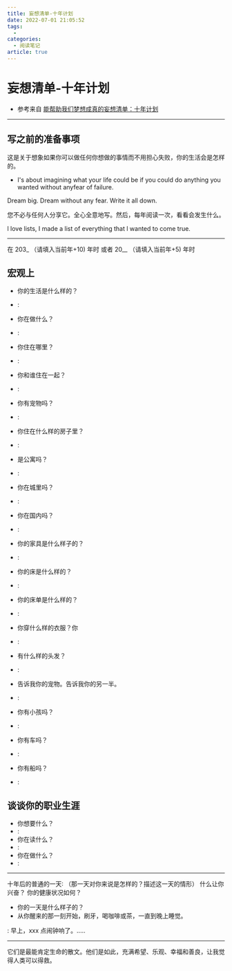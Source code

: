```yaml
---
title: 妄想清单-十年计划
date: 2022-07-01 21:05:52
tags:
  - 
categories:
  - 阅读笔记
article: true
---
```


# 妄想清单-十年计划

- 参考来自 [能帮助我们梦想成真的妄想清单：十年计划](https://www.bilibili.com/video/BV1ba411x7UN)

---

## 写之前的准备事项

这是关于想象如果你可以做任何你想做的事情而不用担心失败，你的生活会是怎样的。

- I's about imagining what your life could be if you could do anything you wanted without anyfear of failure.

Dream big.
Dream without any fear.
Write it all down.

您不必与任何人分享它。全心全意地写。然后，每年阅读一次，看看会发生什么。

l love lists, I made a list of everything that l wanted to come true.

---

在 203\_ （请填入当前年+10) 年时 或者 20\_\_  （请填入当前年+5) 年时

## 宏观上

- 你的生活是什么样的？
- :
- 你在做什么？
- :
- 你住在哪里？
- :
- 你和谁住在一起？
- :
- 你有宠物吗？
- :
- 你住在什么样的房子里？
- :
- 是公寓吗？
- :
- 你在城里吗？
- :
- 你在国内吗？
- :
- 你的家具是什么样子的？
- :
- 你的床是什么样的？
- :
- 你的床单是什么样的？
- :
- 你穿什么样的衣服？你
- :
- 有什么样的头发？
- :
- 告诉我你的宠物。告诉我你的另一半。
- :

- 你有小孩吗？
- :
- 你有车吗？
- :
- 你有船吗？
- :

## 谈谈你的职业生涯

- 你想要什么？
- :
- 你在读什么？
- :
- 你在做什么？
- :

---

十年后的普通的一天∶
（那一天对你来说是怎样的？描述这一天的情形）
什么让你兴奋？
你的健康状况如何？
- 你的一天是什么样子的？
- 从你醒来的那一刻开始，刷牙，喝咖啡或茶，一直到晚上睡觉。

: 早上，xxx 点闹钟响了。.....

---

它们是最能肯定生命的散文。他们是如此，充满希望、乐观、幸福和善良，让我觉得人类可以得救。

